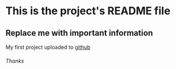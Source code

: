 # This is the project's README file

## Replace me with important information

My first project uploaded to [github](www.github.com)

###### Thanks